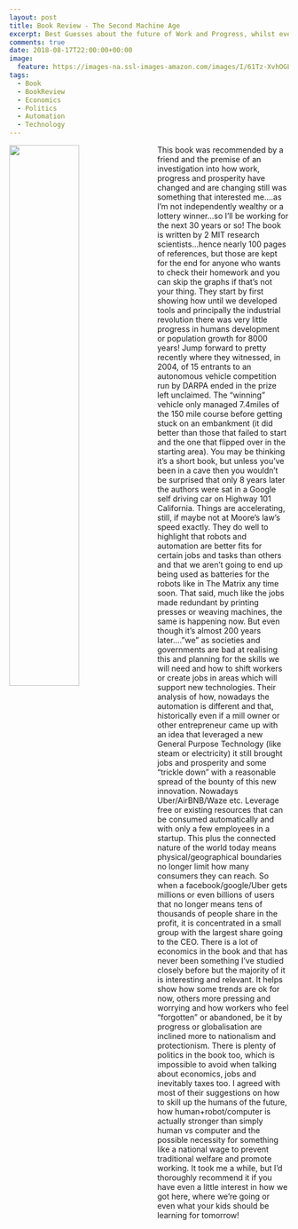 ```yaml
---
layout: post
title: Book Review - The Second Machine Age
excerpt: Best Guesses about the future of Work and Progress, whilst everything accelerates around us
comments: true
date: 2018-08-17T22:00:00+00:00
image:
  feature: https://images-na.ssl-images-amazon.com/images/I/61Tz-XvhOGL._SX331_BO1,204,203,200_.jpg
tags: 
  - Book
  - BookReview
  - Economics
  - Politics
  - Automation
  - Technology
---
```

<img style="float: left;margin: 0px 15px 15px 0px;height:50%;width:50%;" src="https://images-na.ssl-images-amazon.com/images/I/61Tz-XvhOGL._SX331_BO1,204,203,200_.jpg">
This book was recommended by a friend and the premise of an investigation into how work, progress and prosperity have changed and are changing still was something that interested me....as I’m not independently wealthy or a lottery winner...so I’ll be working for the next 30 years or so!  
  The book is written by 2 MIT research scientists...hence nearly 100 pages of references, but those are kept for the end for anyone who wants to check their homework and you can skip the graphs if that’s not your thing.  
  They start by first showing how until we developed tools and principally the industrial revolution there was very little progress in humans development or population growth for 8000 years!  
  Jump forward to pretty recently where they witnessed, in 2004, of 15 entrants to an autonomous vehicle competition run by DARPA ended in the prize left unclaimed.  The “winning” vehicle only managed 7.4miles of the 150 mile course before getting stuck on an embankment (it did better than those that failed to start and the one that flipped over in the starting area).  
  You may be thinking it’s a short book, but unless you’ve been in a cave then you wouldn’t be surprised that only 8 years later the authors were sat in a Google self driving car on Highway 101 California.  Things are accelerating, still, if maybe not at Moore’s law’s speed exactly.  
  They do well to highlight that robots and automation are better fits for certain jobs and tasks than others and that we aren’t going to end up being used as batteries for the robots like in The Matrix any time soon.  
  That said, much like the jobs made redundant by printing presses or weaving machines, the same is happening now.  But even though it’s almost 200 years later....”we” as societies and governments are bad at realising this and planning for the skills we will need and how to shift workers or create jobs in areas which will support new technologies.  
  Their analysis of how, nowadays the automation is different and that, historically even if a mill owner or other entrepreneur came up with an idea that leveraged a new General Purpose Technology (like steam or electricity) it still brought jobs and prosperity and some “trickle down” with a reasonable spread of the bounty of this new innovation.  
  Nowadays Uber/AirBNB/Waze etc. Leverage free or existing resources that can be consumed automatically and with only a few employees in a startup.  This plus the connected nature of the world today means physical/geographical boundaries no longer limit how many consumers they can reach.  
  So when a facebook/google/Uber gets millions or even billions of users that no longer means tens of thousands of people share in the profit, it is concentrated in a small group with the largest share going to the CEO.  
  There is a lot of economics in the book and that has never been something I’ve studied closely before but the majority of it is interesting and relevant.  It helps show how some trends are ok for now, others more pressing and worrying and how workers who feel “forgotten” or abandoned, be it by progress or globalisation are inclined more to nationalism and protectionism.  
  There is plenty of politics in the book too, which is impossible to avoid when talking about economics, jobs and inevitably taxes too.  I agreed with most of their suggestions on how to skill up the humans of the future, how human+robot/computer is actually stronger than simply human vs computer and the possible necessity for something like a national wage to prevent traditional welfare and promote working.  
  It took me a while, but I’d thoroughly recommend it if you have even a little interest in how we got here, where we’re going or even what your kids should be learning for tomorrow!
